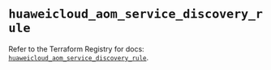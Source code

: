 # `huaweicloud_aom_service_discovery_rule`

Refer to the Terraform Registry for docs: [`huaweicloud_aom_service_discovery_rule`](https://registry.terraform.io/providers/huaweicloud/huaweicloud/1.71.1/docs/resources/aom_service_discovery_rule).
